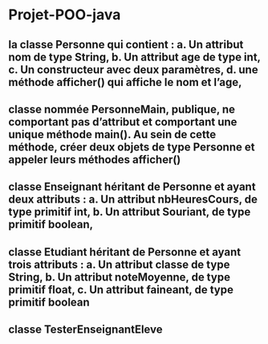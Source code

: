# Projet-POO-java
 la classe Personne qui contient :
a. Un attribut nom de type String,
b. Un attribut age de type int,
c. Un constructeur avec deux paramètres,
d. une méthode afficher() qui affiche le nom et l’age,
---------------------------------------
classe nommée PersonneMain, publique, ne comportant pas d’attribut et
comportant une unique méthode main(). Au sein de cette méthode, créer deux objets de
type Personne et appeler leurs méthodes afficher()
--------------------------------------
 classe Enseignant héritant de Personne et ayant deux attributs :
a. Un attribut nbHeuresCours, de type primitif int,
b. Un attribut Souriant, de type primitif boolean,
--------------------------------------
 classe Etudiant héritant de Personne et ayant trois attributs :
a. Un attribut classe de type String,
b. Un attribut noteMoyenne, de type primitif float,
c. Un attribut faineant, de type primitif boolean
-------------------------------------
classe TesterEnseignantEleve 
-------------------------------------
